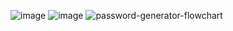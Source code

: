 ![image](https://user-images.githubusercontent.com/73940626/182702677-c93e27c6-4d12-4c39-bfd1-a0185cf2baf1.png)
![image](https://user-images.githubusercontent.com/73940626/182702738-60c692fa-728a-43ce-be48-1121d97f3a25.png)
![password-generator-flowchart](https://user-images.githubusercontent.com/73940626/182702250-b5f36297-c10f-4da9-b87b-78427bd2f071.png)
